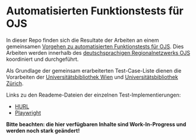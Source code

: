# Automatisierten Funktionstests für OJS 

In dieser Repo finden sich die Resultate der Arbeiten an einem gemeinsamen [Vorgehen zu automatisierten Funktionstests für OJS](https://forum.pkp.sfu.ca/t/austausch-zu-automatisierten-tests-fur-ojs/95072/9). Dies Arbeiten werden innerhalb des 
[deutschsprachigen Regionalnetzwerks OJS](https://forum.pkp.sfu.ca/c/regional-networks/german-topics/13) koordiniert und durchgeführt.

Als Grundlage der gemeinsam erarbeiterten Test-Case-Liste dienen die Vorarbeiten der [Universitätsbibliothek Wien](https://bibliothek.univie.ac.at/) und [Universitätsbibliothek Zürich](https://www.ub.uzh.ch).

Links zu den Reademe-Dateien der einzelnen Test-Implementierungen:

- [HURL](./testing_hurl/Readme.md)
- [Playwright](./testing_playwright/Readme.md)

**Bitte beachten: die hier verfügbaren Inhalte sind Work-In-Progress und werden noch stark geändert!**
